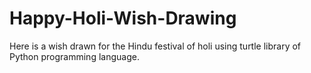 # Happy-Holi-Wish-Drawing
Here is a wish drawn for the Hindu festival of holi using turtle library of Python programming language.
